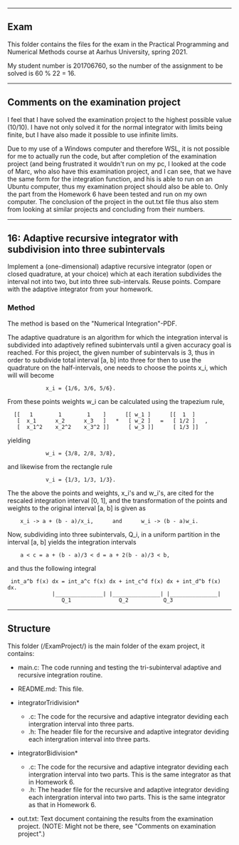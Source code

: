 --------------------------------------------------------------------------------
   Exam
--------------------------------------------------------------------------------
This folder contains the files for the exam in the Practical Programming and
Numerical Methods course at Aarhus University, spring 2021.

My student number is 201706760, so the number of the assignment to be solved is
60 % 22 = 16.


--------------------------------------------------------------------------------
   Comments on the examination project
--------------------------------------------------------------------------------
I feel that I have solved the examination project to the highest possible value
(10/10). I have not only solved it for the normal integrator with limits being
finite, but I have also made it possible to use infinite limits.

Due to my use of a Windows computer and therefore WSL, it is not possible for me
to actually run the code, but after completion of the examination project (and
being frustrated it wouldn't run on my pc, I looked at the code of Marc, who
also have this examination project, and I can see, that we have the same form
for the integration function, and his is able to run on an Ubuntu computer, thus
my examination project should also be able to. Only the part from the Homework 6
have been tested and run on my own computer.
The conclusion of the project in the out.txt file thus also stem from looking at
similar projects and concluding from their numbers.


--------------------------------------------------------------------------------
   16: Adaptive recursive integrator with subdivision into three subintervals
--------------------------------------------------------------------------------
Implement a (one-dimensional) adaptive recursive integrator (open or closed
quadrature, at your choice) which at each iteration subdivides the interval not
into two, but into three sub-intervals. Reuse points. Compare with the adaptive
integrator from your homework.


### Method ###

The method is based on the "Numerical Integration"-PDF.

The adaptive quadrature is an algorithm for which the integration interval is
subdivided into adaptively refined subintervals until a given accuracy goal is
reached. For this project, the given number of subintervals is 3, thus in order
to subdivide total interval [a, b] into three for then to use the quadrature on
the half-intervals, one needs to choose the points x_i, which will will become

			    x_i = {1/6, 3/6, 5/6}.

From these points weights w_i can be calculated using the trapezium rule,

	  [[   1        1        1    ]      [[ w_1 ]      [[  1  ]
	   [  x_1      x_2      x_3   ]   *   [ w_2 ]   =   [ 1/2 ]   ,
	   [  x_1^2    x_2^2    x_3^2 ]]      [ w_3 ]]      [ 1/3 ]]

yielding

			    w_i = {3/8, 2/8, 3/8},

and likewise from the rectangle rule

			    v_i = {1/3, 1/3, 1/3}.

The the above the points and weights, x_i's and w_i's, are cited for the
rescaled integration interval [0, 1], and the transformation of the points and
weights to the original interval [a, b] is given as

	    x_i -> a + (b - a)/x_i,      and      w_i -> (b - a)w_i.


Now, subdividing into three subintervals, Q_i, in a uniform partition in the
interval [a, b] yields the integration intervals

		a < c = a + (b - a)/3 < d = a + 2(b - a)/3 < b,

and thus the following integral

     int_a^b f(x) dx = int_a^c f(x) dx + int_c^d f(x) dx + int_d^b f(x) dx.
		          |_______________| |_______________| |_______________|
			         Q_1	           Q_2		     Q_3


--------------------------------------------------------------------------------
   Structure
--------------------------------------------------------------------------------
This folder (/ExamProject/) is the main folder of the exam project, it contains:

  - main.c: The code running and testing the tri-subinterval adaptive and
	    recursive integration routine.

  - README.md: This file.

  - integratorTridivision*
      - .c: The code for the recursive and adaptive integrator deviding each
            intergration interval into three parts.
      - .h: The header file for the recursive and adaptive integrator deviding
            each intergration interval into three parts.

  - integratorBidivision*
      - .c: The code for the recursive and adaptive integrator deviding each
            intergration interval into two parts. This is the same integrator as
	    that in Homework 6.
      - .h: The header file for the recursive and adaptive integrator deviding
            each intergration interval into two parts. This is the same
	    integrator as that in Homework 6.

  - out.txt: Text document containing the results from the examination project.
             (NOTE: Might not be there, see "Comments on examination project".)
